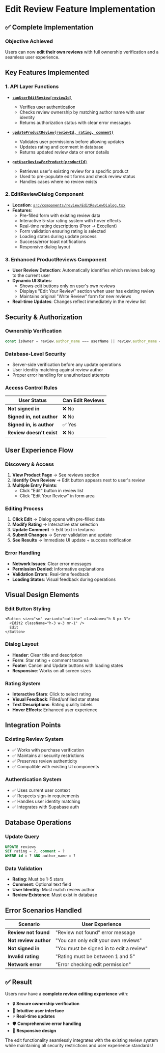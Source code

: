 # Edit Review Feature Implementation

## ✅ Complete Implementation

### **Objective Achieved**
Users can now **edit their own reviews** with full ownership verification and a seamless user experience.

## **Key Features Implemented**

### 1. **API Layer Functions**
- **[`canUserEditReview(reviewId)`](file://c:\Coding\e-com\Lade-Studio\src\lib\api\reviews.ts#L95-L155)**
  - Verifies user authentication
  - Checks review ownership by matching author name with user identity
  - Returns authorization status with clear error messages

- **[`updateProductReview(reviewId, rating, comment)`](file://c:\Coding\e-com\Lade-Studio\src\lib\api\reviews.ts#L160-L200)**
  - Validates user permissions before allowing updates
  - Updates rating and comment in database
  - Returns updated review data or error details

- **[`getUserReviewForProduct(productId)`](file://c:\Coding\e-com\Lade-Studio\src\lib\api\reviews.ts#L205-L240)**
  - Retrieves user's existing review for a specific product
  - Used to pre-populate edit forms and check review status
  - Handles cases where no review exists

### 2. **EditReviewDialog Component**
- **Location**: [`src/components/review/EditReviewDialog.tsx`](file://c:\Coding\e-com\Lade-Studio\src\components\review\EditReviewDialog.tsx)
- **Features**:
  - Pre-filled form with existing review data
  - Interactive 5-star rating system with hover effects
  - Real-time rating descriptions (Poor → Excellent)
  - Form validation ensuring rating is selected
  - Loading states during update process
  - Success/error toast notifications
  - Responsive dialog layout

### 3. **Enhanced ProductReviews Component**
- **User Review Detection**: Automatically identifies which reviews belong to the current user
- **Dynamic UI States**:
  - Shows edit buttons only on user's own reviews
  - Displays "Edit Your Review" section when user has existing review
  - Maintains original "Write Review" form for new reviews
- **Real-time Updates**: Changes reflect immediately in the review list

## **Security & Authorization**

### **Ownership Verification**
```typescript
const isOwner = review.author_name === userName || review.author_name === userEmail
```

### **Database-Level Security**
- Server-side verification before any update operations
- User identity matching against review author
- Proper error handling for unauthorized attempts

### **Access Control Rules**
| User Status | Can Edit Reviews |
|-------------|------------------|
| **Not signed in** | ❌ No |
| **Signed in, not author** | ❌ No |
| **Signed in, is author** | ✅ Yes |
| **Review doesn't exist** | ❌ No |

## **User Experience Flow**

### **Discovery & Access**
1. **View Product Page** → See reviews section
2. **Identify Own Review** → Edit button appears next to user's review
3. **Multiple Entry Points**:
   - Click "Edit" button in review list
   - Click "Edit Your Review" in form area

### **Editing Process**
1. **Click Edit** → Dialog opens with pre-filled data
2. **Modify Rating** → Interactive star selection
3. **Update Comment** → Edit text in textarea
4. **Submit Changes** → Server validation and update
5. **See Results** → Immediate UI update + success notification

### **Error Handling**
- **Network Issues**: Clear error messages
- **Permission Denied**: Informative explanations
- **Validation Errors**: Real-time feedback
- **Loading States**: Visual feedback during operations

## **Visual Design Elements**

### **Edit Button Styling**
```tsx
<Button size="sm" variant="outline" className="h-8 px-3">
  <Edit2 className="h-3 w-3 mr-1" />
  Edit
</Button>
```

### **Dialog Layout**
- **Header**: Clear title and description
- **Form**: Star rating + comment textarea
- **Footer**: Cancel and Update buttons with loading states
- **Responsive**: Works on all screen sizes

### **Rating System**
- **Interactive Stars**: Click to select rating
- **Visual Feedback**: Filled/unfilled star states
- **Text Descriptions**: Rating quality labels
- **Hover Effects**: Enhanced user experience

## **Integration Points**

### **Existing Review System**
- ✅ Works with purchase verification
- ✅ Maintains all security restrictions
- ✅ Preserves review authenticity
- ✅ Compatible with existing UI components

### **Authentication System**
- ✅ Uses current user context
- ✅ Respects sign-in requirements
- ✅ Handles user identity matching
- ✅ Integrates with Supabase auth

## **Database Operations**

### **Update Query**
```sql
UPDATE reviews 
SET rating = ?, comment = ? 
WHERE id = ? AND author_name = ?
```

### **Data Validation**
- **Rating**: Must be 1-5 stars
- **Comment**: Optional text field
- **User Identity**: Must match review author
- **Review Existence**: Must exist in database

## **Error Scenarios Handled**

| Scenario | User Experience |
|----------|------------------|
| **Review not found** | "Review not found" error message |
| **Not review author** | "You can only edit your own reviews" |
| **Not signed in** | "You must be signed in to edit a review" |
| **Invalid rating** | "Rating must be between 1 and 5" |
| **Network error** | "Error checking edit permission" |

## ✅ **Result**

Users now have a **complete review editing experience** with:
- 🔒 **Secure ownership verification**
- 🎨 **Intuitive user interface**
- ⚡ **Real-time updates**
- 🛡️ **Comprehensive error handling**
- 📱 **Responsive design**

The edit functionality seamlessly integrates with the existing review system while maintaining all security restrictions and user experience standards!